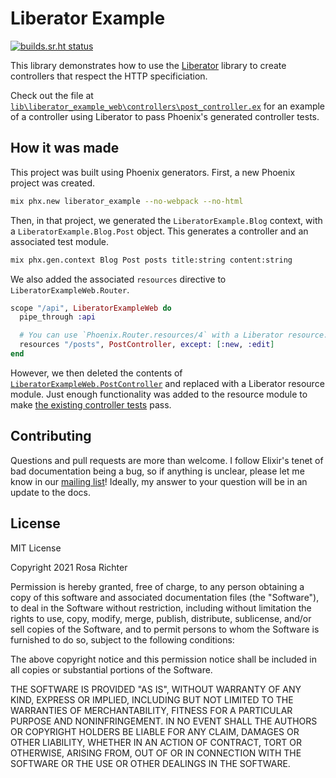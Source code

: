 # Liberator Example

[![builds.sr.ht status](https://builds.sr.ht/~cosmicrose/liberator_example.svg)](https://builds.sr.ht/~cosmicrose/liberator_example?)

This library demonstrates how to use the [Liberator] library to create controllers that respect the HTTP specificiation.

[Liberator]: https://sr.ht/~cosmicrose/liberator

Check out the file at
[`lib\liberator_example_web\controllers\post_controller.ex`](https://git.sr.ht/~cosmicrose/liberator_example/tree/main/item/lib/liberator_example_web/controllers/post_controller.ex)
for an example of a controller using Liberator to pass Phoenix's generated controller tests.

## How it was made

This project was built using Phoenix generators.
First, a new Phoenix project was created.

```sh
mix phx.new liberator_example --no-webpack --no-html
```

Then, in that project, we generated the `LiberatorExample.Blog` context, with a `LiberatorExample.Blog.Post` object.
This generates a controller and an associated test module.

```sh
mix phx.gen.context Blog Post posts title:string content:string
```

We also added the associated `resources` directive to `LiberatorExampleWeb.Router`.

```elixir
scope "/api", LiberatorExampleWeb do
  pipe_through :api

  # You can use `Phoenix.Router.resources/4` with a Liberator resource.
  resources "/posts", PostController, except: [:new, :edit]
end
```

However, we then deleted the contents of [`LiberatorExampleWeb.PostController`] and replaced with a Liberator resource module.
Just enough functionality was added to the resource module to make [the existing controller tests] pass.

[`LiberatorExampleWeb.PostController`]: https://git.sr.ht/~cosmicrose/liberator_example/tree/main/item/lib/liberator_example_web/controllers/post_controller.ex
[the existing controller tests]: https://git.sr.ht/~cosmicrose/liberator_example/tree/main/item/test/liberator_example_web/controllers/post_controller_test.exs

## Contributing

Questions and pull requests are more than welcome.
I follow Elixir's tenet of bad documentation being a bug,
so if anything is unclear, please let me know in our [mailing list](https://lists.sr.ht/~cosmicrose/liberator)!
Ideally, my answer to your question will be in an update to the docs.

## License

MIT License

Copyright 2021 Rosa Richter

Permission is hereby granted, free of charge, to any person obtaining a copy of this software and associated documentation files (the "Software"), to deal in the Software without restriction, including without limitation the rights to use, copy, modify, merge, publish, distribute, sublicense, and/or sell copies of the Software, and to permit persons to whom the Software is furnished to do so, subject to the following conditions:

The above copyright notice and this permission notice shall be included in all copies or substantial portions of the Software.

THE SOFTWARE IS PROVIDED "AS IS", WITHOUT WARRANTY OF ANY KIND, EXPRESS OR IMPLIED, INCLUDING BUT NOT LIMITED TO THE WARRANTIES OF MERCHANTABILITY, FITNESS FOR A PARTICULAR PURPOSE AND NONINFRINGEMENT. IN NO EVENT SHALL THE AUTHORS OR COPYRIGHT HOLDERS BE LIABLE FOR ANY CLAIM, DAMAGES OR OTHER LIABILITY, WHETHER IN AN ACTION OF CONTRACT, TORT OR OTHERWISE, ARISING FROM, OUT OF OR IN CONNECTION WITH THE SOFTWARE OR THE USE OR OTHER DEALINGS IN THE SOFTWARE.
